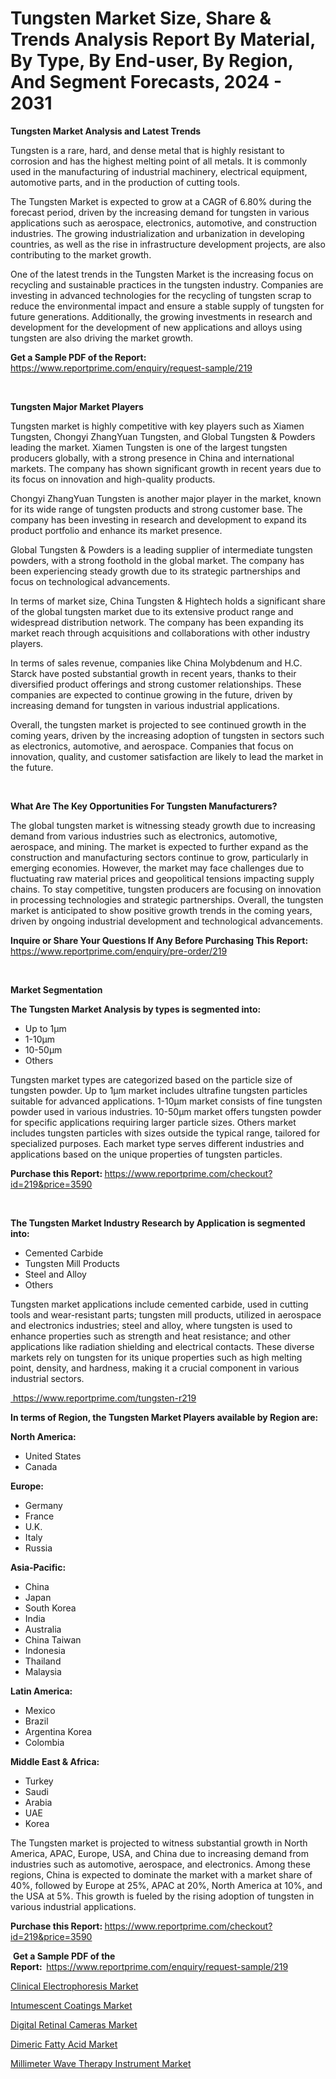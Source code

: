 <p><h1>Tungsten Market Size, Share & Trends Analysis Report By Material, By Type, By End-user, By Region, And Segment Forecasts, 2024 - 2031</h1></p><p><strong>Tungsten Market Analysis and Latest Trends</strong></p>
<p><p>Tungsten is a rare, hard, and dense metal that is highly resistant to corrosion and has the highest melting point of all metals. It is commonly used in the manufacturing of industrial machinery, electrical equipment, automotive parts, and in the production of cutting tools.</p><p>The Tungsten Market is expected to grow at a CAGR of 6.80% during the forecast period, driven by the increasing demand for tungsten in various applications such as aerospace, electronics, automotive, and construction industries. The growing industrialization and urbanization in developing countries, as well as the rise in infrastructure development projects, are also contributing to the market growth.</p><p>One of the latest trends in the Tungsten Market is the increasing focus on recycling and sustainable practices in the tungsten industry. Companies are investing in advanced technologies for the recycling of tungsten scrap to reduce the environmental impact and ensure a stable supply of tungsten for future generations. Additionally, the growing investments in research and development for the development of new applications and alloys using tungsten are also driving the market growth.</p></p>
<p><strong>Get a Sample PDF of the Report:&nbsp;</strong> <a href="https://www.reportprime.com/enquiry/request-sample/219">https://www.reportprime.com/enquiry/request-sample/219</a></p>
<p>&nbsp;</p>
<p><strong>Tungsten Major Market Players</strong></p>
<p><p>Tungsten market is highly competitive with key players such as Xiamen Tungsten, Chongyi ZhangYuan Tungsten, and Global Tungsten & Powders leading the market. Xiamen Tungsten is one of the largest tungsten producers globally, with a strong presence in China and international markets. The company has shown significant growth in recent years due to its focus on innovation and high-quality products.</p><p>Chongyi ZhangYuan Tungsten is another major player in the market, known for its wide range of tungsten products and strong customer base. The company has been investing in research and development to expand its product portfolio and enhance its market presence.</p><p>Global Tungsten & Powders is a leading supplier of intermediate tungsten powders, with a strong foothold in the global market. The company has been experiencing steady growth due to its strategic partnerships and focus on technological advancements.</p><p>In terms of market size, China Tungsten & Hightech holds a significant share of the global tungsten market due to its extensive product range and widespread distribution network. The company has been expanding its market reach through acquisitions and collaborations with other industry players.</p><p>In terms of sales revenue, companies like China Molybdenum and H.C. Starck have posted substantial growth in recent years, thanks to their diversified product offerings and strong customer relationships. These companies are expected to continue growing in the future, driven by increasing demand for tungsten in various industrial applications.</p><p>Overall, the tungsten market is projected to see continued growth in the coming years, driven by the increasing adoption of tungsten in sectors such as electronics, automotive, and aerospace. Companies that focus on innovation, quality, and customer satisfaction are likely to lead the market in the future.</p></p>
<p>&nbsp;</p>
<p><strong>What Are The Key Opportunities For Tungsten Manufacturers?</strong></p>
<p><p>The global tungsten market is witnessing steady growth due to increasing demand from various industries such as electronics, automotive, aerospace, and mining. The market is expected to further expand as the construction and manufacturing sectors continue to grow, particularly in emerging economies. However, the market may face challenges due to fluctuating raw material prices and geopolitical tensions impacting supply chains. To stay competitive, tungsten producers are focusing on innovation in processing technologies and strategic partnerships. Overall, the tungsten market is anticipated to show positive growth trends in the coming years, driven by ongoing industrial development and technological advancements.</p></p>
<p><strong>Inquire or Share Your Questions If Any Before Purchasing This Report:</strong> <a href="https://www.reportprime.com/enquiry/pre-order/219">https://www.reportprime.com/enquiry/pre-order/219</a></p>
<p>&nbsp;</p>
<p><strong>Market Segmentation</strong></p>
<p><strong>The Tungsten Market Analysis by types is segmented into:</strong></p>
<p><ul><li>Up to 1μm</li><li>1-10μm</li><li>10-50μm</li><li>Others</li></ul></p>
<p><p>Tungsten market types are categorized based on the particle size of tungsten powder. Up to 1μm market includes ultrafine tungsten particles suitable for advanced applications. 1-10μm market consists of fine tungsten powder used in various industries. 10-50μm market offers tungsten powder for specific applications requiring larger particle sizes. Others market includes tungsten particles with sizes outside the typical range, tailored for specialized purposes. Each market type serves different industries and applications based on the unique properties of tungsten particles.</p></p>
<p><strong>Purchase this Report:&nbsp;</strong><a href="https://www.reportprime.com/checkout?id=219&price=3590">https://www.reportprime.com/checkout?id=219&price=3590</a></p>
<p>&nbsp;</p>
<p><strong>The Tungsten Market Industry Research by Application is segmented into:</strong></p>
<p><ul><li>Cemented Carbide</li><li>Tungsten Mill Products</li><li>Steel and Alloy</li><li>Others</li></ul></p>
<p><p>Tungsten market applications include cemented carbide, used in cutting tools and wear-resistant parts; tungsten mill products, utilized in aerospace and electronics industries; steel and alloy, where tungsten is used to enhance properties such as strength and heat resistance; and other applications like radiation shielding and electrical contacts. These diverse markets rely on tungsten for its unique properties such as high melting point, density, and hardness, making it a crucial component in various industrial sectors.</p></p>
<p><a href="https://www.reportprime.com/tungsten-r219">&nbsp;https://www.reportprime.com/tungsten-r219</a></p>
<p><strong>In terms of Region, the Tungsten Market Players available by Region are:</strong></p>
<p>
    <p> <strong> North America: </strong>
        <ul>
            <li>United States</li>
            <li>Canada</li>
        </ul>
        </p> 
    <p> <strong> Europe: </strong>
        <ul>
            <li>Germany</li>
            <li>France</li>
            <li>U.K.</li>
            <li>Italy</li>
            <li>Russia</li>
        </ul>
        </p> 
    <p> <strong> Asia-Pacific: </strong>
        <ul>
            <li>China</li>
            <li>Japan</li>
            <li>South Korea</li>
            <li>India</li>
            <li>Australia</li>
            <li>China Taiwan</li>
            <li>Indonesia</li>
            <li>Thailand</li>
            <li>Malaysia</li>
        </ul>
        </p> 
    <p> <strong> Latin America: </strong>
        <ul>
            <li>Mexico</li>
            <li>Brazil</li>
            <li>Argentina Korea</li>
            <li>Colombia</li>
        </ul>
        </p> 
    <p> <strong> Middle East & Africa: </strong>
        <ul>
            <li>Turkey</li>
            <li>Saudi</li>
            <li>Arabia</li>
            <li>UAE</li>
            <li>Korea</li>
        </ul>
    </p>
    </p>
<p><p>The Tungsten market is projected to witness substantial growth in North America, APAC, Europe, USA, and China due to increasing demand from industries such as automotive, aerospace, and electronics. Among these regions, China is expected to dominate the market with a market share of 40%, followed by Europe at 25%, APAC at 20%, North America at 10%, and the USA at 5%. This growth is fueled by the rising adoption of tungsten in various industrial applications.</p></p>
<p><strong>Purchase this Report: </strong><a href="https://www.reportprime.com/checkout?id=219&price=3590">https://www.reportprime.com/checkout?id=219&price=3590</a></p>
<p>&nbsp;<strong>Get a Sample PDF of the Report:&nbsp;&nbsp;</strong><a href="https://www.reportprime.com/enquiry/request-sample/219">https://www.reportprime.com/enquiry/request-sample/219</a></p>
<p><strong></strong></p>
<p><p><a href="https://medium.com/@sarahhopkins94/clinical-electrophoresis-market-a-global-and-regional-analysis-focus-on-region-country-level-15f5ac58b090">Clinical Electrophoresis Market</a></p><p><a href="https://github.com/Krish2023na/Market-Research-Report-List-6/blob/main/intumescent-coatings-market.md">Intumescent Coatings Market</a></p><p><a href="https://medium.com/@brendamoreno1988/global-digital-retinal-cameras-market-status-2024-2031-and-forecast-by-region-product-end-ce7bd5df581a">Digital Retinal Cameras Market</a></p><p><a href="https://issuu.com/reportprime-2/docs/dimeric-fatty-acid-market-size-2030_4c153a658e6f8d">Dimeric Fatty Acid Market</a></p><p><a href="https://issuu.com/reportprime-2/docs/millimeter-wave-therapy-instrument-_888b1b63cfd7f7">Millimeter Wave Therapy Instrument Market</a></p></p>